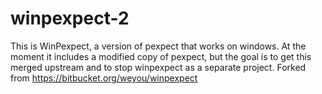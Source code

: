 # winpexpect-2
This is WinPexpect, a version of pexpect that works on windows.  At the moment it includes a modified copy of pexpect, but the goal is to get this merged upstream and to stop winpexpect as a separate project. Forked from https://bitbucket.org/weyou/winpexpect
